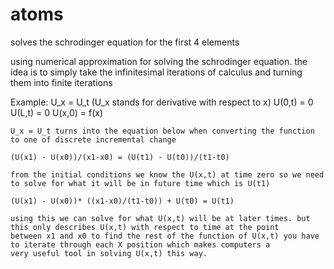 # atoms
solves the schrodinger equation for the first 4 elements

using numerical approximation for solving the schrodinger equation. the idea is to simply take the infinitesimal iterations
of calculus and turning them into finite iterations

Example:
    U_x = U_t     (U_x stands for derivative with respect to x)
    U(0,t) = 0
    U(L,t) = 0
    U(x,0) = f(x)
    
    U_x = U_t turns into the equation below when converting the function to one of discrete incremental change
    
    (U(x1) - U(x0))/(x1-x0) = (U(t1) - U(t0))/(t1-t0)
    
    from the initial conditions we know the U(x,t) at time zero so we need to solve for what it will be in future time which is U(t1)
    
    (U(x1) - U(x0))* ((x1-x0)/(t1-t0)) + U(t0) = U(t1)
    
    using this we can solve for what U(x,t) will be at later times. but this only describes U(x,t) with respect to time at the point
    between x1 and x0 to find the rest of the function of U(x,t) you have to iterate through each X position which makes computers a 
    very useful tool in solving U(x,t) this way.
    
    
